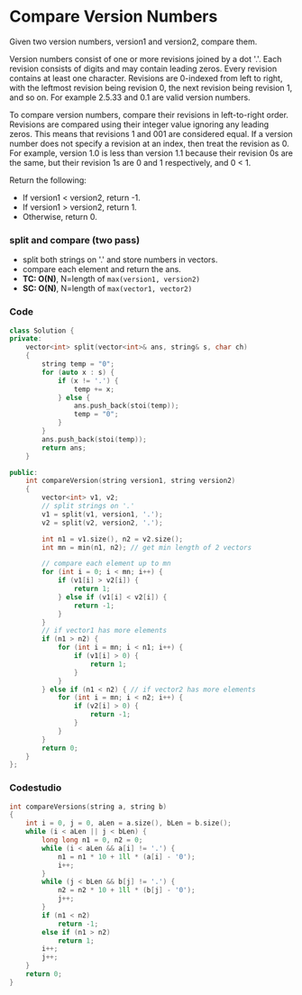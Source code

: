 # Compare Version Numbers

Given two version numbers, version1 and version2, compare them.

Version numbers consist of one or more revisions joined by a dot '.'. Each revision consists of digits and may contain leading zeros. Every revision contains at least one character. Revisions are 0-indexed from left to right, with the leftmost revision being revision 0, the next revision being revision 1, and so on. For example 2.5.33 and 0.1 are valid version numbers.

To compare version numbers, compare their revisions in left-to-right order. Revisions are compared using their integer value ignoring any leading zeros. This means that revisions 1 and 001 are considered equal. If a version number does not specify a revision at an index, then treat the revision as 0. For example, version 1.0 is less than version 1.1 because their revision 0s are the same, but their revision 1s are 0 and 1 respectively, and 0 < 1.

Return the following:

-   If version1 < version2, return -1.
-   If version1 > version2, return 1.
-   Otherwise, return 0.

### split and compare (two pass)

-   split both strings on '.' and store numbers in vectors.
-   compare each element and return the ans.
-   **TC: O(N)**, N=length of `max(version1, version2)`
-   **SC: O(N)**, N=length of `max(vector1, vector2)`

### Code

```cpp
class Solution {
private:
    vector<int> split(vector<int>& ans, string& s, char ch)
    {
        string temp = "0";
        for (auto x : s) {
            if (x != '.') {
                temp += x;
            } else {
                ans.push_back(stoi(temp));
                temp = "0";
            }
        }
        ans.push_back(stoi(temp));
        return ans;
    }

public:
    int compareVersion(string version1, string version2)
    {
        vector<int> v1, v2;
        // split strings on '.'
        v1 = split(v1, version1, '.');
        v2 = split(v2, version2, '.');

        int n1 = v1.size(), n2 = v2.size();
        int mn = min(n1, n2); // get min length of 2 vectors

        // compare each element up to mn
        for (int i = 0; i < mn; i++) {
            if (v1[i] > v2[i]) {
                return 1;
            } else if (v1[i] < v2[i]) {
                return -1;
            }
        }
        // if vector1 has more elements
        if (n1 > n2) {
            for (int i = mn; i < n1; i++) {
                if (v1[i] > 0) {
                    return 1;
                }
            }
        } else if (n1 < n2) { // if vector2 has more elements
            for (int i = mn; i < n2; i++) {
                if (v2[i] > 0) {
                    return -1;
                }
            }
        }
        return 0;
    }
};
```

### Codestudio

```cpp
int compareVersions(string a, string b)
{
    int i = 0, j = 0, aLen = a.size(), bLen = b.size();
    while (i < aLen || j < bLen) {
        long long n1 = 0, n2 = 0;
        while (i < aLen && a[i] != '.') {
            n1 = n1 * 10 + 1ll * (a[i] - '0');
            i++;
        }
        while (j < bLen && b[j] != '.') {
            n2 = n2 * 10 + 1ll * (b[j] - '0');
            j++;
        }
        if (n1 < n2)
            return -1;
        else if (n1 > n2)
            return 1;
        i++;
        j++;
    }
    return 0;
}
```